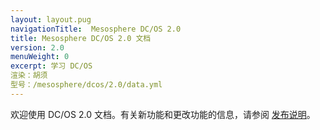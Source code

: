 ```yaml
---
layout: layout.pug
navigationTitle:  Mesosphere DC/OS 2.0
title: Mesosphere DC/OS 2.0 文档
version: 2.0
menuWeight: 0
excerpt: 学习 DC/OS
渲染：胡须
型号：/mesosphere/dcos/2.0/data.yml
---
```


欢迎使用 DC/OS 2.0 文档。有关新功能和更改功能的信息，请参阅 [发布说明](/mesosphere/dcos/2.0/release-notes/)。
